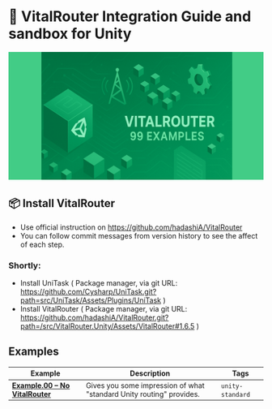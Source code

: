# 🚀 VitalRouter Integration Guide and sandbox for Unity
![project logo](doc-assets/repository-open-graph-cover.png)

## 📦 Install VitalRouter
- Use official instruction on https://github.com/hadashiA/VitalRouter
- You can follow commit messages from version history to see the affect of each step.

### Shortly:
- Install UniTask ( Package manager, via git URL: https://github.com/Cysharp/UniTask.git?path=src/UniTask/Assets/Plugins/UniTask )
- Install VitalRouter ( Package manager, via git URL: https://github.com/hadashiA/VitalRouter.git?path=/src/VitalRouter.Unity/Assets/VitalRouter#1.6.5 )

## Examples
| Example | Description                                                   | Tags                  |
|---------|---------------------------------------------------------------|-----------------------|
| [**Example.00 – No VitalRouter**](Assets/Example.00%20-%20No%20VitalRouter) | Gives you some impression of what "standard Unity routing" provides. |  `unity-standard`    |
